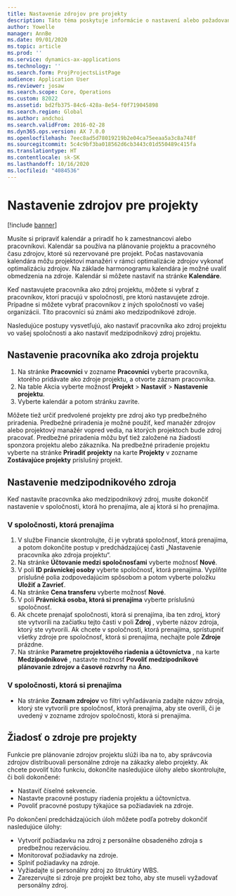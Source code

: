 ```yaml
---
title: Nastavenie zdrojov pre projekty
description: Táto téma poskytuje informácie o nastavení alebo požadovaní zdrojov projektu.
author: Yowelle
manager: AnnBe
ms.date: 09/01/2020
ms.topic: article
ms.prod: ''
ms.service: dynamics-ax-applications
ms.technology: ''
ms.search.form: ProjProjectsListPage
audience: Application User
ms.reviewer: josaw
ms.search.scope: Core, Operations
ms.custom: 82022
ms.assetid: bd2fb375-84c6-428a-8e54-f0f719045898
ms.search.region: Global
ms.author: andchoi
ms.search.validFrom: 2016-02-28
ms.dyn365.ops.version: AX 7.0.0
ms.openlocfilehash: 7eec8ad5d78019219b2e04ca75eeaa5a3c8a748f
ms.sourcegitcommit: 5c4c9bf3ba018562d6cb3443c01d550489c415fa
ms.translationtype: HT
ms.contentlocale: sk-SK
ms.lasthandoff: 10/16/2020
ms.locfileid: "4084536"
---
```

# <a name="set-up-project-resources"></a>Nastavenie zdrojov pre projekty

[!include [banner](../includes/banner.md)]

Musíte si pripraviť kalendár a priradiť ho k zamestnancovi alebo pracovníkovi. Kalendár sa používa na plánovanie projektu a pracovného času zdrojov, ktoré sú rezervované pre projekt. Počas nastavovania kalendára môžu projektoví manažéri v rámci optimalizácie zdrojov vykonať optimalizáciu zdrojov. Na základe harmonogramu kalendára je možné uvaliť obmedzenia na zdroje. Kalendár si môžete nastaviť na stránke **Kalendáre**.

Keď nastavujete pracovníka ako zdroj projektu, môžete si vybrať z pracovníkov, ktorí pracujú v spoločnosti, pre ktorú nastavujete zdroje. Prípadne si môžete vybrať pracovníkov z iných spoločností vo vašej organizácii. Títo pracovníci sú známi ako medzipodnikové zdroje.

Nasledujúce postupy vysvetľujú, ako nastaviť pracovníka ako zdroj projektu vo vašej spoločnosti a ako nastaviť medzipodnikový zdroj projektu.

## <a name="set-up-a-worker-as-a-project-resource"></a>Nastavenie pracovníka ako zdroja projektu

1. Na stránke **Pracovníci** v zozname **Pracovníci** vyberte pracovníka, ktorého pridávate ako zdroje projektu, a otvorte záznam pracovníka.
2. Na table Akcia vyberte možnosť **Projekt** &gt; **Nastaviť** &gt; **Nastavenie projektu**.
3. Vyberte kalendár a potom stránku zavrite.

Môžete tiež určiť predvolené projekty pre zdroj ako typ predbežného priradenia. Predbežné priradenia je možné použiť, keď manažér zdrojov alebo projektový manažér vopred vedia, na ktorých projektoch bude zdroj pracovať. Predbežné priradenia môžu byť tiež založené na žiadosti sponzora projektu alebo zákazníka. Na predbežné priradenie projektu vyberte na stránke **Priradiť projekty** na karte **Projekty** v zozname **Zostávajúce projekty** príslušný projekt.

## <a name="set-up-an-intercompany-resource"></a>Nastavenie medzipodnikového zdroja

Keď nastavíte pracovníka ako medzipodnikový zdroj, musíte dokončiť nastavenie v spoločnosti, ktorá ho prenajíma, ale aj ktorá si ho prenajíma.

### <a name="in-the-lending-company"></a>V spoločnosti, ktorá prenajíma

1. V službe Financie skontrolujte, či je vybratá spoločnosť, ktorá prenajíma, a potom dokončite postup v predchádzajúcej časti „Nastavenie pracovníka ako zdroja projektu“.
2. Na stránke **Účtovanie medzi spoločnosťami** vyberte možnosť **Nové**.
3. V poli **ID právnickej osoby** vyberte spoločnosť, ktorá prenajíma. Vyplňte príslušné polia zodpovedajúcim spôsobom a potom vyberte položku **Uložiť a Zavrieť**.
4. Na stránke **Cena transferu** vyberte možnosť **Nové**.
5. V poli **Právnická osoba, ktorá si prenajíma** vyberte príslušnú spoločnosť.
6. Ak chcete prenajať spoločnosti, ktorá si prenajíma, iba ten zdroj, ktorý ste vytvorili na začiatku tejto časti v poli **Zdroj** , vyberte názov zdroja, ktorý ste vytvorili. Ak chcete v spoločnosti, ktorá prenajíma, sprístupniť všetky zdroje pre spoločnosť, ktorá si prenajíma, nechajte pole **Zdroje** prázdne.
7. Na stránke **Parametre projektového riadenia a účtovníctva** , na karte **Medzipodnikové** , nastavte možnosť **Povoliť medzipodnikové plánovanie zdrojov a časové rozvrhy** na **Áno**.

### <a name="in-the-borrowing-company"></a>V spoločnosti, ktorá si prenajíma

- Na stránke **Zoznam zdrojov** vo filtri vyhľadávania zadajte názov zdroja, ktorý ste vytvorili pre spoločnosť, ktorá prenajíma, aby ste overili, či je uvedený v zozname zdrojov spoločnosti, ktorá si prenajíma.

## <a name="request-project-resources"></a>Žiadosť o zdroje pre projekty
Funkcie pre plánovanie zdrojov projektu slúži iba na to, aby správcovia zdrojov distribuovali personálne zdroje na zákazky alebo projekty. Ak chcete povoliť túto funkciu, dokončite nasledujúce úlohy alebo skontrolujte, či boli dokončené:

- Nastaviť číselné sekvencie.
- Nastavte pracovné postupy riadenia projektu a účtovníctva.
- Povoliť pracovné postupy týkajúce sa požiadaviek na zdroje.

Po dokončení predchádzajúcich úloh môžete podľa potreby dokončiť nasledujúce úlohy:

- Vytvoriť požiadavku na zdroj z personálne obsadeného zdroja s predbežnou rezerváciou.
- Monitorovať požiadavky na zdroje.
- Splniť požiadavky na zdroje.
- Vyžiadajte si personálny zdroj zo štruktúry WBS.
- Zarezervujte si zdroje pre projekt bez toho, aby ste museli vyžadovať personálny zdroj.
